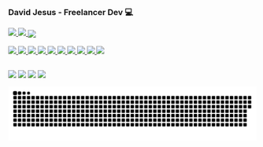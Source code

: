  ### David Jesus - Freelancer Dev 💻
 
<div align="left">
  <a href="https://github.com/wkndavid">
  <img height="180em" src="https://github-readme-stats.vercel.app/api?username=wkndavid&show_icons=true&theme=white&include_all_commits=true&count_private=true"/>
  <img height="180em" src="https://github-readme-stats.vercel.app/api/top-langs/?username=wkndavid&layout=compact&langs_count=7&theme=white"/>
  <img src="https://github-readme-streak-stats.herokuapp.com/?user=wkndavid" align="center"/>

</div>
<div style="display: inline_block"><br>
 <img src="https://img.shields.io/badge/HTML5-E34F26?style=for-the-badge&logo=html5&logoColor=white"/>
 <img src="https://img.shields.io/badge/CSS3-1572B6?style=for-the-badge&logo=css3&logoColor=white"/>
 <img src="https://img.shields.io/badge/JavaScript-323330?style=for-the-badge&logo=javascript&logoColor=F7DF1E"/>
 <img src="https://img.shields.io/badge/Bootstrap-563D7C?style=for-the-badge&logo=bootstrap&logoColor=white"/>           
 <img src="https://img.shields.io/badge/MySQL-005C84?style=for-the-badge&logo=mysql&logoColor=white"/>
 <img src="https://img.shields.io/badge/Laravel-FF2D20?style=for-the-badge&logo=laravel&logoColor=white"/> 
 <img src="https://img.shields.io/badge/Vue.js-35495E?style=for-the-badge&logo=vuedotjs&logoColor=4FC08D"/>
 <img src="https://img.shields.io/badge/Docker-2CA5E0?style=for-the-badge&logo=docker&logoColor=white"/>
 <img src="https://img.shields.io/badge/Git-F05032?style=for-the-badge&logo=git&logoColor=white"/> 
 <img src="https://img.shields.io/badge/GitHub-100000?style=for-the-badge&logo=github&logoColor=white"/>
 </div>
 
 ##
 
 <div>
  
  <a href="https://instagram.com/wkndavid" target="_blank"><img src="https://img.shields.io/badge/-Instagram-%23E4405F?style=for-the-badge&logo=instagram&logoColor=white" target="_blank"></a>
 <a href="https://discord.gg/David Js#8900" target="_blank"><img src="https://img.shields.io/badge/Discord-7289DA?style=for-the-badge&logo=discord&logoColor=white" target="_blank"></a> 
  <a href = "mailto:workingnown@gmail.com"><img src="https://img.shields.io/badge/-Gmail-%23333?style=for-the-badge&logo=gmail&logoColor=white" target="_blank"></a>
  <a href="https://www.linkedin.com/in/david-jesus-4a3b01207" target="_blank"><img src="https://img.shields.io/badge/-LinkedIn-%230077B5?style=for-the-badge&logo=linkedin&logoColor=white" target="_blank"></a>   

![Snake animation](https://github.com/wkndavid/wkndavid/blob/output/github-contribution-grid-snake.svg)
  
 </div>
   
 
